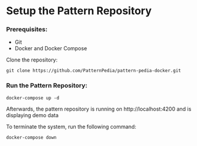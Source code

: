 # Setup the Pattern Repository
### Prerequisites:

* Git
* Docker and Docker Compose

Clone the repository:

```git clone https://github.com/PatternPedia/pattern-pedia-docker.git```

### Run the Pattern Repository:

```docker-compose up -d```

Afterwards, the pattern repository is running on http://localhost:4200 and is displaying demo data

To terminate the system, run the following command:

```docker-compose down```
